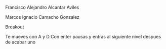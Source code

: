 Francisco Alejandro Alcantar Aviles

Marcos Ignacio Camacho Gonzalez

Breakout

Te mueves con A y D
Con enter pausas y entras al siguiente nivel despues de acabar uno
